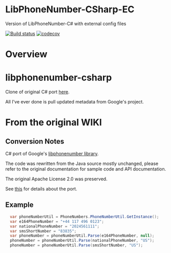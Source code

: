 # LibPhoneNumber-CSharp-EC
Version of LibPhoneNumber-C# with external config files

[![Build status](https://ci.appveyor.com/api/projects/status/76abbk0qveot0mbo/branch/master?svg=true)](https://ci.appveyor.com/project/twcclegg/libphonenumber-csharp/branch/master)
[![codecov](https://codecov.io/gh/twcclegg/libphonenumber-csharp/branch/master/graph/badge.svg)](https://codecov.io/gh/twcclegg/libphonenumber-csharp)

# Overview

# libphonenumber-csharp
Clone of original C# port [here](https://bitbucket.org/pmezard/libphonenumber-csharp/wiki/Home).

All I've ever done is pull updated metadata from Google's project.

# From the original WIKI
## Conversion Notes

C# port of Google's [libphonenumber library](https://github.com/googlei18n/libphonenumber).

  The code was rewritten from the Java source mostly unchanged, please refer to the original documentation for sample code and API documentation.

  The original Apache License 2.0 was preserved.

  See [this](https://github.com/twcclegg/libphonenumber-csharp/blob/master/csharp/README.txt "csharp/README.txt") for details about the port.

## Example

```cs
  var phoneNumberUtil = PhoneNumbers.PhoneNumberUtil.GetInstance();
  var e164PhoneNumber = "+44 117 496 0123";
  var nationalPhoneNumber = "2024561111";
  var smsShortNumber = "83835";
  var phoneNumber = phoneNumberUtil.Parse(e164PhoneNumber, null);
  phoneNumber = phoneNumberUtil.Parse(nationalPhoneNumber, "US");
  phoneNumber = phoneNumberUtil.Parse(smsShortNumber, "US");
```

